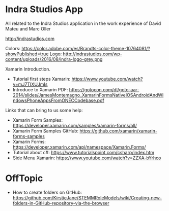# Indra Studios App

All related to the Indra Studios application in the work experience of David Mateu and Marc Oller

http://indrastudios.com

Colors: https://color.adobe.com/es/Brandts-color-theme-10764081/?showPublished=true
Logo: http://indrastudios.com/wp-content/uploads/2016/08/indra-logo-grey.png

Xamarin Introduction.

  - Tutorial first steps Xamarin: https://www.youtube.com/watch?v=mJ7TIXUJmIs
  - Introduce to Xamarin PDF: https://gotocon.com/dl/goto-aar-2014/slides/JamesMontemagno_XamarinFormsNativeIOSAndroidAndWindowsPhoneAppsFromONECCodebase.pdf

Links that can bring to us some help:

  - Xamarin Form Samples: https://developer.xamarin.com/samples/xamarin-forms/all/ 
  - Xamarin Form Samples GitHub: https://github.com/xamarin/xamarin-forms-samples
  - Xamarin Forms: https://developer.xamarin.com/api/namespace/Xamarin.Forms/
  - Tutorial about c#: https://www.tutorialspoint.com/csharp/index.htm
  - Side Menu Xamarin: https://www.youtube.com/watch?v=ZZXA-bYrhco
  
  # OffTopic
  
   - How to create folders on GitHub: https://github.com/KirstieJane/STEMMRoleModels/wiki/Creating-new-folders-in-GitHub-repository-via-the-browser

